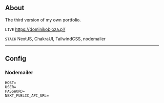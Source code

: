 ## About

The third version of my own portfolio.

`LIVE` https://dominikobloza.pl/

`STACK` NextJS, ChakraUI, TailwindCSS, nodemailer

---

## Config

### Nodemailer

```env
HOST=
USER=
PASSWORD=
NEXT_PUBLIC_API_URL=
```
